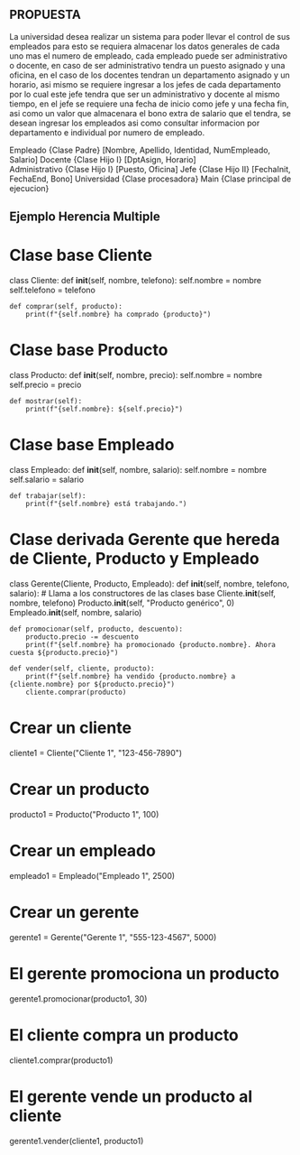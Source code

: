 ## PROPUESTA
La universidad desea realizar un sistema para poder llevar el control 
de sus empleados para esto se requiera almacenar los datos generales 
de cada uno mas el numero de empleado, cada empleado puede ser administrativo 
o docente, en caso de ser administrativo tendra un puesto asignado y una oficina, 
en el caso de los docentes tendran un departamento asignado y un horario, 
asi mismo se requiere ingresar a los jefes de cada departamento por lo cual 
este jefe tendra que ser un administrativo y docente al mismo tiempo, en el 
jefe se requiere una fecha de inicio como jefe y una fecha fin, asi como un 
valor que almacenara el bono extra de salario que el tendra, se desean ingresar 
los empleados asi como consultar informacion por departamento e individual por 
numero de empleado.

Empleado {Clase Padre} [Nombre, Apellido, Identidad, NumEmpleado, Salario]
Docente {Clase Hijo I} [DptAsign, Horario]  
Administrativo {Clase Hijo I} [Puesto, Oficina]
Jefe {Clase Hijo II} [FechaInit, FechaEnd, Bono]
Universidad {Clase procesadora}
Main {Clase principal de ejecucion}

## Ejemplo Herencia Multiple

# Clase base Cliente
class Cliente:
    def __init__(self, nombre, telefono):
        self.nombre = nombre
        self.telefono = telefono

    def comprar(self, producto):
        print(f"{self.nombre} ha comprado {producto}")

# Clase base Producto
class Producto:
    def __init__(self, nombre, precio):
        self.nombre = nombre
        self.precio = precio

    def mostrar(self):
        print(f"{self.nombre}: ${self.precio}")

# Clase base Empleado
class Empleado:
    def __init__(self, nombre, salario):
        self.nombre = nombre
        self.salario = salario

    def trabajar(self):
        print(f"{self.nombre} está trabajando.")

# Clase derivada Gerente que hereda de Cliente, Producto y Empleado
class Gerente(Cliente, Producto, Empleado):
    def __init__(self, nombre, telefono, salario):
        # Llama a los constructores de las clases base
        Cliente.__init__(self, nombre, telefono)
        Producto.__init__(self, "Producto genérico", 0)
        Empleado.__init__(self, nombre, salario)

    def promocionar(self, producto, descuento):
        producto.precio -= descuento
        print(f"{self.nombre} ha promocionado {producto.nombre}. Ahora cuesta ${producto.precio}")

    def vender(self, cliente, producto):
        print(f"{self.nombre} ha vendido {producto.nombre} a {cliente.nombre} por ${producto.precio}")
        cliente.comprar(producto)

# Crear un cliente
cliente1 = Cliente("Cliente 1", "123-456-7890")

# Crear un producto
producto1 = Producto("Producto 1", 100)

# Crear un empleado
empleado1 = Empleado("Empleado 1", 2500)

# Crear un gerente
gerente1 = Gerente("Gerente 1", "555-123-4567", 5000)

# El gerente promociona un producto
gerente1.promocionar(producto1, 30)

# El cliente compra un producto
cliente1.comprar(producto1)

# El gerente vende un producto al cliente
gerente1.vender(cliente1, producto1)
